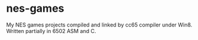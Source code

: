 nes-games
=========

My NES games projects compiled and linked by cc65 compiler under Win8. Written partially in 6502 ASM and C.
